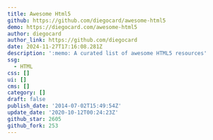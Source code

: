 ```yaml
---
title: Awesome Html5
github: https://github.com/diegocard/awesome-html5
demo: https://diegocard.com/awesome-html5
author: diegocard
author_link: https://github.com/diegocard
date: 2024-11-27T17:16:08.281Z
description: ':memo: A curated list of awesome HTML5 resources'
ssg:
  - HTML
css: []
ui: []
cms: []
category: []
draft: false
publish_date: '2014-07-02T15:49:54Z'
update_date: '2020-10-12T00:24:23Z'
github_star: 2605
github_fork: 253
---
```

